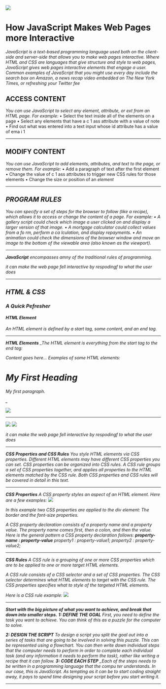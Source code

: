 
![](https://cdn3.vectorstock.com/i/1000x1000/93/37/gold-golden-alphabet-letter-js-j-s-logo-vector-25439337.jpg)
=======

# How JavaScript Makes Web Pages more Interactive
_JavaScript is a text-based programming language used both on the client-side and server-side that allows you to make web pages interactive. Where HTML and CSS are languages that give structure and style to web pages, JavaScript gives web pages interactive elements that engage a user. Common examples of JavaScript that you might use every day include the search box on Amazon, a news recap video embedded on The New York Times, or refreshing your Twitter fee_
## ACCESS CONTENT
_You can use JavaScript to select any element, attribute, or ext from an HTML page. For example:_
• Select the text inside all of the <hl>
elements on a page
• Select any elements that have a
c 1 ass attribute with a value of note
• Find out what was entered into a
text input whose id attribute has a
value of ema i 1
***
## MODIFY CONTENT
_You can use JavaScript to add elements, attributes, and text to the page, or remove them. For example:_
• Add a paragraph of text after the
first <hl> element
• Change the value of c 1 ass
attributes to trigger new CSS rules
for those elements
• Change the size or position of an
<i mg> element
***
## PROGRAM RULES
_You can specify a set of steps for the browser to follow (like a recipe), which allows it to access or change the content of a page. For example:_
• A gallery script could check which
image a user clicked on and display
a larger version of that image.
• A mortgage calculator could collect
values from a fo rm, perform a
ca lculation, and display repayments.
• An animation could check the
dimensions of the browser window
and move an image to the bottom
of the viewable area (also known as
the viewport).
***
**JavaScript**
_encompasses amny of the traditional rules of programming._

_it can make the web page fell interactive by respodingf to what the user does_
***
## HTML & CSS
### A Quick Pefresher
#### HTML Element
_An HTML element is defined by a start tag, some content, and an end tag._
***
**HTML Elements**
_The HTML element is everything from the start tag to the end tag:

<tagname>Content goes here...</tagname>
Examples of some HTML elements:
<h1>My First Heading</h1>
<p>My first paragraph.</p>_

![](https://i.ibb.co/WBbNfNV/1.png)
***
![](https://www.tutorialrepublic.com/lib/images/html-element.png)
![](https://encrypted-tbn0.gstatic.com/images?q=tbn:ANd9GcTfPgyIc9NTjOMC9PgVCTUollz66IFbGWvwXI4IKpdOgHoiUKeIQuwqZIb7O6G-CwSsF4g&usqp=CAU.png)

_it can make the web page fell interactive by respodingf to what the user does_
***
**CSS Properties and CSS Rules**
You style HTML elements via CSS properties. Different HTML elements may have different CSS properties you can set. CSS properties can be organized into CSS rules. A CSS rule groups a set of CSS properties together, and applies all properties to the HTML elements matched by the CSS rule. Both CSS properties and CSS rules will be covered in detail in this text.
***

**CSS Properties**
A CSS property styles an aspect of an HTML element. Here are a few examples:
![](https://i.ibb.co/B3JDfc1/2.png)

In this example two CSS properties are applied to the div element: The border and the font-size properties.

A CSS property declaration consists of a property name and a property value. The property name comes first, then a colon, and then the value. Here is the general pattern a CSS property declaration follows:
**property-name : property-value**
_property1 : property-value1;
property2 : property-value2;_
***
**CSS Rules**
A CSS rule is a grouping of one or more CSS properties which are to be applied to one or more target HTML elements.

A CSS rule consists of a CSS selector and a set of CSS properties. The CSS selector determines what HTML elements to target with the CSS rule. The CSS properties specifies what to style of the targeted HTML elements.

Here is a CSS rule example:
![](https://i.ibb.co/d2gpVpj/4.png)
***
**Start with the big picture of what
you want to achieve, and break
that down into smaller steps.**
**1: DEFINE THE GOAL**
_First, you need to define the task you want to achieve. You can think of this as a puzzle for the computer to solve._

**2: DESIGN THE SCRIPT**
_To design a script you split the goal out into a series of tasks that are going to be involved in solving this puzzle. This can be represented using a flowchart. You can then write down individual steps that the computer needs to perform in order to complete
each individual task (and any information it needs to perform the task), rather like writing a recipe that it can follow._
**3: CODE EACH STEP**
_Each of the steps needs to be written in a programming language that the compu ter understands. In our case, this is JavaScript. As tempting as it can be to start coding straight away, it pays to spend time designing your script before you start writing it.
***
